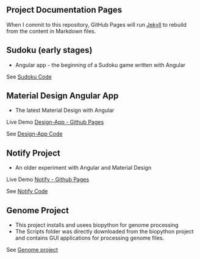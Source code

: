 ## Project Documentation Pages


When I commit to this repository, GitHub Pages will run [Jekyll](https://jekyllrb.com/) to rebuild from the content in Markdown files.


## Sudoku (early stages)

* Angular app - the beginning of a Sudoku game written with Angular

See [Sudoku Code](http://github.com/spopp/sudoku)


## Material Design Angular App

* The latest Material Design with Angular

Live Demo [Design-App - Github Pages](https://spopp.github.io/design-app)

See [Design-App Code](http://github.com/spopp/design-app)

## Notify Project

* An older experiment with Angular and Material Design

Live Demo [Notify - Github Pages](https://spopp.github.io/notify)

See [Notify Code](http://github.com/spopp/notify)


## Genome Project


* This project installs and usees biopython for genome processing
* The Scripts folder was directly downloaded from the biopython project and contains GUI applications for processing genome files.

See [Genome project](http://github.com/spopp/genome)
